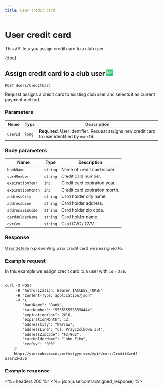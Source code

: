```yaml
---
title: User credit card
---
```


# User credit card

This API lets you assign credit card to a club user.

{:toc}


## Assign credit card to a club user ![alt text][EM]

    POST Users/CreditCard

Request assigns a credit card to existing club user and selects it as current payment method.


### Parameters

Name  	    | Type    		| Description
------------|---------------|------------
`userId`    |`long`    		| **Required**. User identifier. Request assigns new credit card to user identified by `userId`.


### Body parameters

Name     	    	| Type       		| Description
--------------------|-------------------|------------
`bankName` 			|`string`    		| Name of credit card issuer
`cardNumber`     	|`string`    		| Credit card number.
`expirationYear`    |`int`	    		| Credit card expiration year.
`expirationMonth`  	|`int`				| Credit card expiration month.
`addressCity`     	|`string`    		| Card holder city name.
`addressLine`     	|`string`    		| Card holder address.
`addressZipCode`    |`string`    		| Card holder zip code.
`cardHolderName`    |`string`    		| Card holder name.
`cvcCvv`     		|`string`    		| Card CVC / CVV.


### Response

[User details][UserDetailsProperties] representing user credit card was assigned to.


### Example request

In this example we assign credit card to a user with `id` = `236`.

``` command-line

curl -X POST 
	 -H "Authorization: Bearer $ACCESS_TOKEN" 
	 -H "Content-Type: application/json" 
	 -d '{
	    "bankName": "Bank",
	    "cardNumber": "5555555555554444",
	    "expirationYear": 2016,
		"expirationMonth": 12,
		"addressCity": "Warsaw",
		"addressLine": "ul. Przyczolkowa 334",
		"addressZipCode": "02-962",
		"cardHolderName": "John Fibo",
		"cvcCvv": "000"    
	}' 
	http://yoursubdomain.perfectgym.com/Api/Users/CreditCard?userId=236
```


### Example response

<%= headers 200 %>
<%= json(:usercontractsigned_response) %>



[UserDetailsProperties]: /api/users/userdetails#properties

[EM]: /assets/images/employee.png "Employee mode"
[UM]: /assets/images/user.png "User mode"

